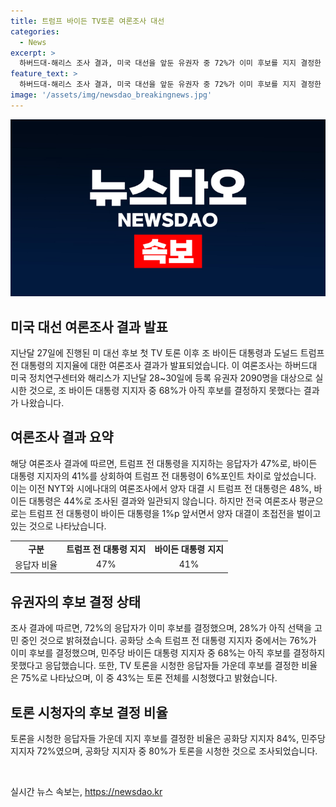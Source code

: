```yaml
---
title: 트럼프 바이든 TV토론 여론조사 대선
categories:
  - News
excerpt: >
  하버드대-해리스 조사 결과, 미국 대선을 앞둔 유권자 중 72%가 이미 후보를 지지 결정한 것으로 나타났다. 그중 민주당 바이든 지지자 중 68%는 아직 결정하지 못했다고 밝혔다. 조사 결과에 따르면, 트럼프 전 대통령이 바이든 대통령을 6%포인트 앞섰으며, TV 토론을 시청한 유권자들 중 75%가 후보를 결정한 것으로 조사됐다. 공화당 지지자는 80%가 토론을 시청했고, 이들 가운데 84%가 후보를 이미 결정한 상태였다.
feature_text: >
  하버드대-해리스 조사 결과, 미국 대선을 앞둔 유권자 중 72%가 이미 후보를 지지 결정한 것으로 나타났다. 그중 민주당 바이든 지지자 중 68%는 아직 결정하지 못했다고 밝혔다. 조사 결과에 따르면, 트럼프 전 대통령이 바이든 대통령을 6%포인트 앞섰으며, TV 토론을 시청한 유권자들 중 75%가 후보를 결정한 것으로 조사됐다. 공화당 지지자는 80%가 토론을 시청했고, 이들 가운데 84%가 후보를 이미 결정한 상태였다.
image: '/assets/img/newsdao_breakingnews.jpg'
---
```


<p><img src="/assets/img/newsdao_breakingnews.jpg" alt="implanttips 속보" /></p>

<h2 data-ke-size="size26">미국 대선 여론조사 결과 발표</h2>

<p data-ke-size="size16">지난달 27일에 진행된 미 대선 후보 첫 TV 토론 이후 조 바이든 대통령과 도널드 트럼프 전 대통령의 지지율에 대한 여론조사 결과가 발표되었습니다. 이 여론조사는 하버드대 미국 정치연구센터와 해리스가 지난달 28~30일에 등록 유권자 2090명을 대상으로 실시한 것으로, 조 바이든 대통령 지지자 중 68%가 아직 후보를 결정하지 못했다는 결과가 나왔습니다.</p>

<h2 data-ke-size="size24">여론조사 결과 요약</h2>

<p data-ke-size="size16">해당 여론조사 결과에 따르면, 트럼프 전 대통령을 지지하는 응답자가 47%로, 바이든 대통령 지지자의 41%를 상회하여 트럼프 전 대통령이 6%포인트 차이로 앞섰습니다. 이는 이전 NYT와 시에나대의 여론조사에서 양자 대결 시 트럼프 전 대통령은 48%, 바이든 대통령은 44%로 조사된 결과와 일관되지 않습니다. 하지만 전국 여론조사 평균으로는 트럼프 전 대통령이 바이든 대통령을 1%p 앞서면서 양자 대결이 초접전을 벌이고 있는 것으로 나타났습니다.</p>

<table>
    <tr>
        <td style="text-align: center; height: 17px;"><b>구분</b></td>
        <td style="text-align: center; height: 17px;"><b>트럼프 전 대통령 지지</b></td>
        <td style="text-align: center; height: 17px;"><b>바이든 대통령 지지</b></td>
    </tr>
    <tr>
        <td style="text-align: center; height: 17px;">응답자 비율</td>
        <td style="text-align: center; height: 17px;">47%</td>
        <td style="text-align: center; height: 17px;">41%</td>
    </tr>
</table>

<h2 data-ke-size="size24">유권자의 후보 결정 상태</h2>

<p data-ke-size="size16">조사 결과에 따르면, 72%의 응답자가 이미 후보를 결정했으며, 28%가 아직 선택을 고민 중인 것으로 밝혀졌습니다. 공화당 소속 트럼프 전 대통령 지지자 중에서는 76%가 이미 후보를 결정했으며, 민주당 바이든 대통령 지지자 중 68%는 아직 후보를 결정하지 못했다고 응답했습니다. 또한, TV 토론을 시청한 응답자들 가운데 후보를 결정한 비율은 75%로 나타났으며, 이 중 43%는 토론 전체를 시청했다고 밝혔습니다.</p>

<h2 data-ke-size="size24">토론 시청자의 후보 결정 비율</h2>

<p data-ke-size="size16">토론을 시청한 응답자들 가운데 지지 후보를 결정한 비율은 공화당 지지자 84%, 민주당 지지자 72%였으며, 공화당 지지자 중 80%가 토론을 시청한 것으로 조사되었습니다.</p>

<p data-ke-size="size16">&nbsp;</p>
실시간 뉴스 속보는, <a href="https://newsdao.kr" rel="dofollow">https://newsdao.kr</a>


